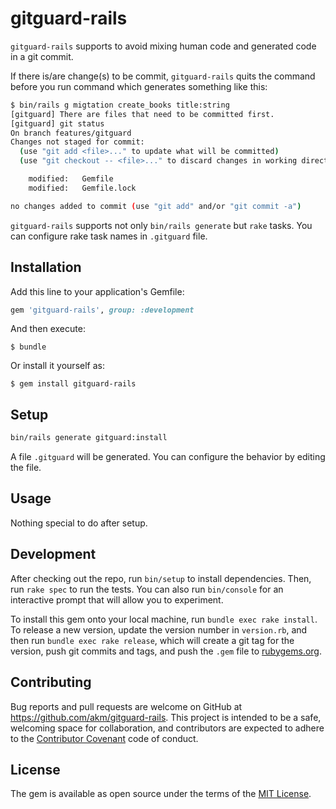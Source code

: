 # gitguard-rails

`gitguard-rails` supports to avoid mixing human code and generated code in a git commit.

If there is/are change(s) to be commit, `gitguard-rails` quits the command
before you run command which generates something like this:

```bash
$ bin/rails g migtation create_books title:string
[gitguard] There are files that need to be committed first.
[gitguard] git status
On branch features/gitguard
Changes not staged for commit:
  (use "git add <file>..." to update what will be committed)
  (use "git checkout -- <file>..." to discard changes in working directory)

	modified:   Gemfile
	modified:   Gemfile.lock

no changes added to commit (use "git add" and/or "git commit -a")
```

`gitguard-rails` supports not only `bin/rails generate` but `rake` tasks.
You can configure rake task names in `.gitguard` file.


## Installation

Add this line to your application's Gemfile:

```ruby
gem 'gitguard-rails', group: :development
```

And then execute:

    $ bundle

Or install it yourself as:

    $ gem install gitguard-rails

## Setup

```bash
bin/rails generate gitguard:install
```

A file `.gitguard` will be generated. You can configure the behavior by editing the file.

## Usage

Nothing special to do after setup.


## Development

After checking out the repo, run `bin/setup` to install dependencies. Then, run `rake spec` to run the tests. You can also run `bin/console` for an interactive prompt that will allow you to experiment.

To install this gem onto your local machine, run `bundle exec rake install`. To release a new version, update the version number in `version.rb`, and then run `bundle exec rake release`, which will create a git tag for the version, push git commits and tags, and push the `.gem` file to [rubygems.org](https://rubygems.org).

## Contributing

Bug reports and pull requests are welcome on GitHub at https://github.com/akm/gitguard-rails. This project is intended to be a safe, welcoming space for collaboration, and contributors are expected to adhere to the [Contributor Covenant](http://contributor-covenant.org) code of conduct.


## License

The gem is available as open source under the terms of the [MIT License](http://opensource.org/licenses/MIT).

